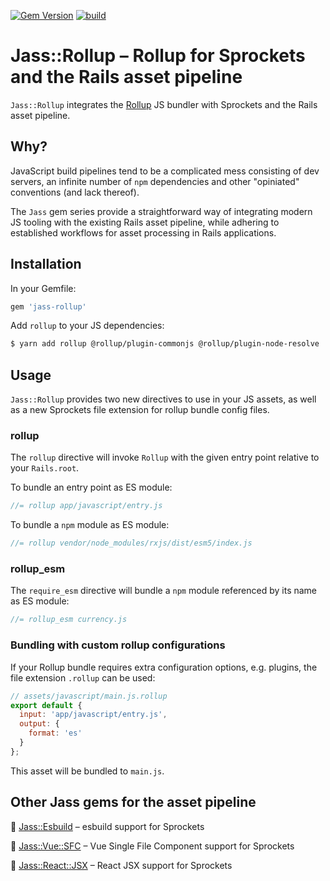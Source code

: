 [![Gem Version](https://badge.fury.io/rb/jass-rollup.svg)](http://badge.fury.io/rb/nodo)  [![build](https://github.com/mtgrosser/jass-rollup/actions/workflows/build.yml/badge.svg)](https://github.com/mtgrosser/jass-rollup/actions/workflows/build.yml)

# Jass::Rollup – Rollup for Sprockets and the Rails asset pipeline

`Jass::Rollup` integrates the [Rollup](https://rollupjs.org) JS bundler with Sprockets and the Rails asset pipeline.

## Why?

JavaScript build pipelines tend to be a complicated mess consisting of dev servers,
an infinite number of `npm` dependencies and other "opiniated" conventions (and lack thereof).

The `Jass` gem series provide a straightforward way of integrating modern JS tooling
with the existing Rails asset pipeline, while adhering to established workflows
for asset processing in Rails applications.

## Installation

In your Gemfile:

```ruby
gem 'jass-rollup'
```

Add `rollup` to your JS dependencies:

```sh
$ yarn add rollup @rollup/plugin-commonjs @rollup/plugin-node-resolve
```

## Usage

`Jass::Rollup` provides two new directives to use in your JS assets, as well as
a new Sprockets file extension for rollup bundle config files.

### rollup

The `rollup` directive will invoke `Rollup` with the given entry point
relative to your `Rails.root`.

To bundle an entry point as ES module:

```js
//= rollup app/javascript/entry.js
```

To bundle a `npm` module as ES module:

```js
//= rollup vendor/node_modules/rxjs/dist/esm5/index.js
```

### rollup_esm

The `require_esm` directive will bundle a `npm` module referenced by its
name as ES module:

```js
//= rollup_esm currency.js
```

### Bundling with custom rollup configurations

If your Rollup bundle requires extra configuration options, e.g. plugins, the file
extension `.rollup` can be used:

```js
// assets/javascript/main.js.rollup
export default {
  input: 'app/javascript/entry.js',
  output: {
    format: 'es'
  }
};
```

This asset will be bundled to `main.js`.


## Other Jass gems for the asset pipeline

💎 [Jass::Esbuild](https://github.com/mtgrosser/jass-esbuild) – esbuild support for Sprockets

💎 [Jass::Vue::SFC](https://github.com/mtgrosser/jass-vue-sfc) – Vue Single File Component support for Sprockets

💎 [Jass::React::JSX](https://github.com/mtgrosser/jass-react-jsx) – React JSX support for Sprockets

